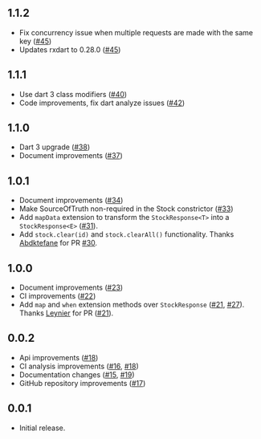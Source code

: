 ## 1.1.2
* Fix concurrency issue when multiple requests are made with the same key  ([#45](https://github.com/xmartlabs/stock/pull/45))
* Updates rxdart to 0.28.0 ([#45](https://github.com/xmartlabs/stock/pull/45))

## 1.1.1
* Use dart 3 class modifiers ([#40](https://github.com/xmartlabs/stock/pull/40))
* Code improvements, fix dart analyze issues ([#42](https://github.com/xmartlabs/stock/pull/42))

## 1.1.0
* Dart 3 upgrade ([#38](https://github.com/xmartlabs/stock/pull/38))
* Document improvements ([#37](https://github.com/xmartlabs/stock/pull/37))

## 1.0.1
* Document improvements ([#34](https://github.com/xmartlabs/stock/pull/34))
* Make SourceOfTruth non-required in the Stock constrictor ([#33](https://github.com/xmartlabs/stock/pull/33))
* Add `mapData` extension to transform the `StockResponse<T>` into a `StockResponse<E>` ([#31](https://github.com/xmartlabs/stock/pull/31)).
* Add `stock.clear(id)` and `stock.clearAll()` functionality. Thanks [Abdktefane](https://github.com/Abdktefane) for PR [#30](https://github.com/xmartlabs/stock/pull/30).

## 1.0.0
* Document improvements ([#23](https://github.com/xmartlabs/stock/pull/23))
* CI improvements ([#22](https://github.com/xmartlabs/stock/pull/22))
* Add `map` and `when` extension methods over `StockResponse` ([#21](https://github.com/xmartlabs/stock/pull/21), [#27](https://github.com/xmartlabs/stock/pull/27)). Thanks [Leynier](https://github.com/leynier) for PR ([#21](https://github.com/xmartlabs/stock/pull/21)).

## 0.0.2

* Api improvements ([#18](https://github.com/xmartlabs/stock/pull/18))
* CI analysis improvements ([#16](https://github.com/xmartlabs/stock/pull/16), [#18](https://github.com/xmartlabs/stock/pull/18))
* Documentation changes ([#15](https://github.com/xmartlabs/stock/pull/15), [#19](https://github.com/xmartlabs/stock/pull/19))
* GitHub repository improvements ([#17](https://github.com/xmartlabs/stock/pull/17))

## 0.0.1

* Initial release.
